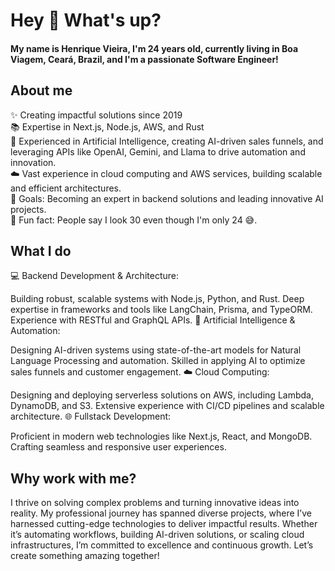 <h1 align="left">Hey 👋 What's up?</h1>
<h4 align="left">My name is Henrique Vieira, I'm 24 years old, currently living in Boa Viagem, Ceará, Brazil, and I'm a passionate Software Engineer!</h4>
<h2 align="left">About me</h2>
<p align="left"> ✨ Creating impactful solutions since 2019<br> 📚 Expertise in Next.js, Node.js, AWS, and Rust<br> 🤖 Experienced in Artificial Intelligence, creating AI-driven sales funnels, and leveraging APIs like OpenAI, Gemini, and Llama to drive automation and innovation.<br> ☁️ Vast experience in cloud computing and AWS services, building scalable and efficient architectures.<br> 🎯 Goals: Becoming an expert in backend solutions and leading innovative AI projects.<br> 🎲 Fun fact: People say I look 30 even though I'm only 24 😅. </p>
<h2 align="left">What I do</h2>
💻 Backend Development & Architecture:

Building robust, scalable systems with Node.js, Python, and Rust.
Deep expertise in frameworks and tools like LangChain, Prisma, and TypeORM.
Experience with RESTful and GraphQL APIs.
🤖 Artificial Intelligence & Automation:

Designing AI-driven systems using state-of-the-art models for Natural Language Processing and automation.
Skilled in applying AI to optimize sales funnels and customer engagement.
☁️ Cloud Computing:

Designing and deploying serverless solutions on AWS, including Lambda, DynamoDB, and S3.
Extensive experience with CI/CD pipelines and scalable architecture.
🌐 Fullstack Development:

Proficient in modern web technologies like Next.js, React, and MongoDB.
Crafting seamless and responsive user experiences.
<h2 align="left">Why work with me?</h2> <p align="left"> I thrive on solving complex problems and turning innovative ideas into reality. My professional journey has spanned diverse projects, where I’ve harnessed cutting-edge technologies to deliver impactful results. Whether it’s automating workflows, building AI-driven solutions, or scaling cloud infrastructures, I’m committed to excellence and continuous growth. Let’s create something amazing together! </p>

